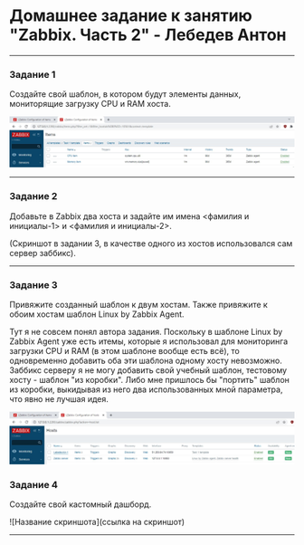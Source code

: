 # Домашнее задание к занятию "Zabbix. Часть 2" - Лебедев Антон


---

### Задание 1

Создайте свой шаблон, в котором будут элементы данных, мониторящие загрузку CPU и RAM хоста.

![Задание 1](https://github.com/lebedun/9-03-hw/blob/main/img/Screenshot_1.jpg)


---

### Задание 2

Добавьте в Zabbix два хоста и задайте им имена <фамилия и инициалы-1> и <фамилия и инициалы-2>. 

(Скриншот в задании 3, в качестве одного из хостов использовался сам сервер заббикс).

---

### Задание 3

Привяжите созданный шаблон к двум хостам. Также привяжите к обоим хостам шаблон Linux by Zabbix Agent.

Тут я не совсем понял автора задания. Поскольку в шаблоне Linux by Zabbix Agent уже есть итемы, которые я использовал для мониторинга загрузки CPU и RAM (в этом шаблоне вообще есть всё), то одновременно добавить оба эти шаблона одному хосту невозможно. Заббикс серверу я не могу добавить свой учебный шаблон, тестовому хосту - шаблон "из коробки". Либо мне пришлось бы "портить" шаблон из коробки, выкидывая из него два использованных мной параметра, что явно не лучшая идея.

![Задание 2-3](https://github.com/lebedun/9-03-hw/blob/main/img/Screenshot_2.jpg)

### Задание 4

Создайте свой кастомный дашборд.

![Название скриншота](ссылка на скриншот)

---